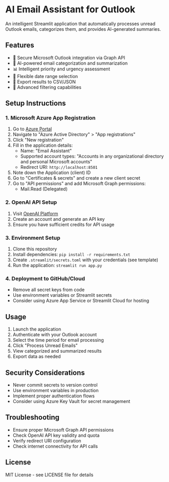# AI Email Assistant for Outlook

An intelligent Streamlit application that automatically processes unread Outlook emails, categorizes them, and provides AI-generated summaries.

## Features

- 🔐 Secure Microsoft Outlook integration via Graph API
- 🤖 AI-powered email categorization and summarization
- 📊 Intelligent priority and urgency assessment
- 📅 Flexible date range selection
- 💾 Export results to CSV/JSON
- 🎯 Advanced filtering capabilities

## Setup Instructions

### 1. Microsoft Azure App Registration

1. Go to [Azure Portal](https://portal.azure.com)
2. Navigate to "Azure Active Directory" > "App registrations"
3. Click "New registration"
4. Fill in the application details:
   - Name: "Email Assistant"
   - Supported account types: "Accounts in any organizational directory and personal Microsoft accounts"
   - Redirect URI: `http://localhost:8501`
5. Note down the Application (client) ID
6. Go to "Certificates & secrets" and create a new client secret
7. Go to "API permissions" and add Microsoft Graph permissions:
   - Mail.Read (Delegated)

### 2. OpenAI API Setup

1. Visit [OpenAI Platform](https://platform.openai.com)
2. Create an account and generate an API key
3. Ensure you have sufficient credits for API usage

### 3. Environment Setup

1. Clone this repository
2. Install dependencies: `pip install -r requirements.txt`
3. Create `.streamlit/secrets.toml` with your credentials (see template)
4. Run the application: `streamlit run app.py`

### 4. Deployment to GitHub/Cloud

- Remove all secret keys from code
- Use environment variables or Streamlit secrets
- Consider using Azure App Service or Streamlit Cloud for hosting

## Usage

1. Launch the application
2. Authenticate with your Outlook account
3. Select the time period for email processing
4. Click "Process Unread Emails"
5. View categorized and summarized results
6. Export data as needed

## Security Considerations

- Never commit secrets to version control
- Use environment variables in production
- Implement proper authentication flows
- Consider using Azure Key Vault for secret management

## Troubleshooting

- Ensure proper Microsoft Graph API permissions
- Check OpenAI API key validity and quota
- Verify redirect URI configuration
- Check internet connectivity for API calls

## License

MIT License - see LICENSE file for details
